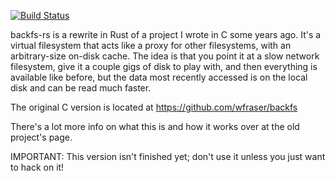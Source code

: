 [![Build Status](https://travis-ci.org/wfraser/backfs-rs.svg?branch=master)](https://travis-ci.org/wfraser/backfs-rs)

backfs-rs is a rewrite in Rust of a project I wrote in C some years ago.
It's a virtual filesystem that acts like a proxy for other filesystems, with an arbitrary-size on-disk cache.
The idea is that you point it at a slow network filesystem, give it a couple gigs of disk to play with, and then everything is available like before, but the data most recently accessed is on the local disk and can be read much faster.

The original C version is located at https://github.com/wfraser/backfs

There's a lot more info on what this is and how it works over at the old project's page.

IMPORTANT: This version isn't finished yet; don't use it unless you just want to hack on it!
